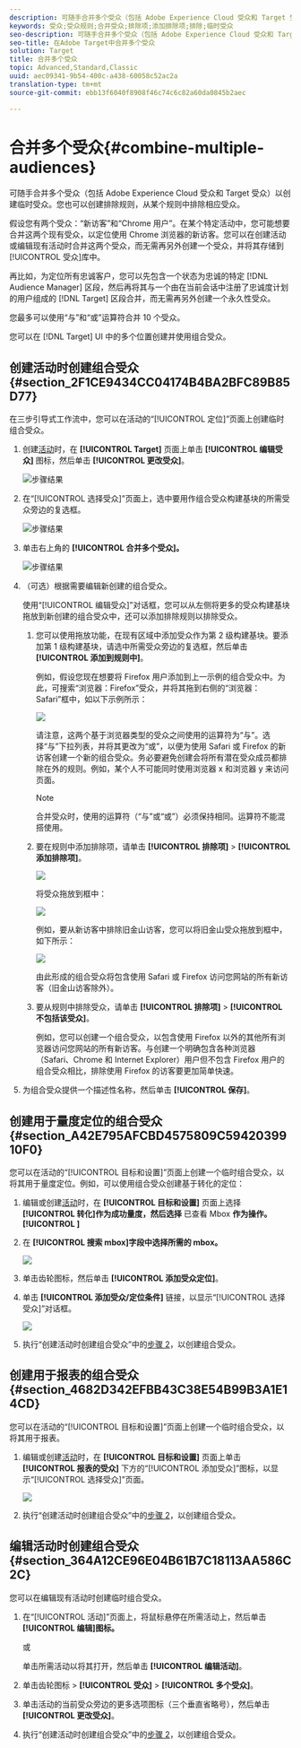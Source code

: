 ```yaml
---
description: 可随手合并多个受众（包括 Adobe Experience Cloud 受众和 Target 受众）以创建临时受众。您也可以创建排除规则，从某个规则中排除相应受众。
keywords: 受众;受众规则;合并受众;排除项;添加排除项;排除;临时受众
seo-description: 可随手合并多个受众（包括 Adobe Experience Cloud 受众和 Target 受众）以创建临时受众。您也可以创建排除规则，从某个规则中排除相应受众。
seo-title: 在Adobe Target中合并多个受众
solution: Target
title: 合并多个受众
topic: Advanced,Standard,Classic
uuid: aec09341-9b54-400c-a438-60058c52ac2a
translation-type: tm+mt
source-git-commit: ebb13f6040f8908f46c74c6c82a60da0845b2aec

---
```



# 合并多个受众{#combine-multiple-audiences}

可随手合并多个受众（包括 Adobe Experience Cloud 受众和 Target 受众）以创建临时受众。您也可以创建排除规则，从某个规则中排除相应受众。

假设您有两个受众：“新访客”和“Chrome 用户”。在某个特定活动中，您可能想要合并这两个现有受众，以定位使用 Chrome 浏览器的新访客。您可以在创建活动或编辑现有活动时合并这两个受众，而无需再另外创建一个受众，并将其存储到[!UICONTROL 受众]库中。

再比如，为定位所有忠诚客户，您可以先包含一个状态为忠诚的特定 [!DNL Audience Manager] 区段，然后再将其与一个由在当前会话中注册了忠诚度计划的用户组成的 [!DNL Target] 区段合并，而无需再另外创建一个永久性受众。

您最多可以使用“与”和“或”运算符合并 10 个受众。

您可以在 [!DNL Target] UI 中的多个位置创建并使用组合受众。

## 创建活动时创建组合受众 {#section_2F1CE9434CC04174B4BA2BFC89B85D77}

在三步引导式工作流中，您可以在活动的“[!UICONTROL 定位]”页面上创建临时组合受众。

1. 创建[活动](../c-activities/activities.md#concept_D317A95A1AB54674BA7AB65C7985BA03)时，在 **[!UICONTROL Target]** 页面上单击 **[!UICONTROL 编辑受众]** 图标，然后单击 **[!UICONTROL 更改受众]**。

   ![步骤结果](assets/edit_audience.png)

1. 在“[!UICONTROL 选择受众]”页面上，选中要用作组合受众构建基块的所需受众旁边的复选框。

   ![步骤结果](assets/combine_multiple_audiences1.png)

1. 单击右上角的 **[!UICONTROL 合并多个受众]。**

   ![步骤结果](assets/combine_multiple_audiences2.png)

1. （可选）根据需要编辑新创建的组合受众。

   使用“[!UICONTROL 编辑受众]”对话框，您可以从左侧将更多的受众构建基块拖放到新创建的组合受众中，还可以添加排除规则以排除受众。

   1. 您可以使用拖放功能，在现有区域中添加受众作为第 2 级构建基块。要添加第 1 级构建基块，请选中所需受众旁边的复选框，然后单击 **[!UICONTROL 添加到规则中]**。

      例如，假设您现在想要将 Firefox 用户添加到上一示例的组合受众中。为此，可搜索“浏览器：Firefox”受众，并将其拖到右侧的“浏览器：Safari”框中，如以下示例所示：

      ![](assets/combine_multiple_audiences3.png)

      请注意，这两个基于浏览器类型的受众之间使用的运算符为“与”。选择“与”下拉列表，并将其更改为“或”，以便为使用 Safari 或 Firefox 的新访客创建一个新的组合受众。务必要避免创建会将所有潜在受众成员都排除在外的规则。例如，某个人不可能同时使用浏览器 x 和浏览器 y 来访问页面。

      >[!NOTE]
      >
      >合并受众时，使用的运算符（“与”或“或”）必须保持相同。运算符不能混搭使用。

   1. 要在规则中添加排除项，请单击 **[!UICONTROL 排除项]** &gt; **[!UICONTROL 添加排除项]**。

      ![](assets/combine_multiple_audiences3a.png)

      将受众拖放到框中：

      ![](assets/combine_multiple_audiences3b.png)

      例如，要从新访客中排除旧金山访客，您可以将旧金山受众拖放到框中，如下所示：

      ![](assets/combine_multiple_audiences3b2.png)

      由此形成的组合受众将包含使用 Safari 或 Firefox 访问您网站的所有新访客（旧金山访客除外）。

   1. 要从规则中排除受众，请单击 **[!UICONTROL 排除项]** &gt; **[!UICONTROL 不包括该受众]**。

      例如，您可以创建一个组合受众，以包含使用 Firefox 以外的其他所有浏览器访问您网站的所有新访客。与创建一个明确包含各种浏览器（Safari、Chrome 和 Internet Explorer）用户但不包含 Firefox 用户的组合受众相比，排除使用 Firefox 的访客要更加简单快速。

1. 为组合受众提供一个描述性名称，然后单击 **[!UICONTROL 保存]**。

## 创建用于量度定位的组合受众 {#section_A42E795AFCBD4575809C5942039910F0}

您可以在活动的“[!UICONTROL 目标和设置]”页面上创建一个临时组合受众，以将其用于量度定位。例如，可以使用组合受众创建基于转化的定位：

1. 编辑或创建[活动](../c-activities/activities.md#concept_D317A95A1AB54674BA7AB65C7985BA03)时，在 **[!UICONTROL 目标和设置]** 页面上选择 **[!UICONTROL 转化]作为成功量度，然后选择** 已查看 Mbox **作为操作。[!UICONTROL ]**
1. 在 **[!UICONTROL 搜索 mbox]字段中选择所需的 mbox。**

   ![](assets/combine_multiple_audiences4.png)

1. 单击齿轮图标，然后单击 **[!UICONTROL 添加受众定位]**。
1. 单击 **[!UICONTROL 添加受众/定位条件]** 链接，以显示“[!UICONTROL 选择受众]”对话框。

   ![](assets/combine_multiple_audiences5.png)

1. 执行“创建活动时创建组合受众”中的[步骤 2](../c-target/combining-multiple-audiences.md#section_2F1CE9434CC04174B4BA2BFC89B85D77)，以创建组合受众。

## 创建用于报表的组合受众 {#section_4682D342EFBB43C38E54B99B3A1E14CD}

您可以在活动的“[!UICONTROL 目标和设置]”页面上创建一个临时组合受众，以将其用于报表。

1. 编辑或创建[活动](../c-activities/activities.md#concept_D317A95A1AB54674BA7AB65C7985BA03)时，在 **[!UICONTROL 目标和设置]** 页面上单击 **[!UICONTROL 报表的受众]** 下方的“[!UICONTROL 添加受众]”图标，以显示“[!UICONTROL 选择受众]”页面。

   ![](assets/combine_multiple_audiences6.png)

1. 执行“创建活动时创建组合受众”中的[步骤 2](../c-target/combining-multiple-audiences.md#section_2F1CE9434CC04174B4BA2BFC89B85D77)，以创建组合受众。

## 编辑活动时创建组合受众 {#section_364A12CE96E04B61B7C18113AA586C2C}

您可以在编辑现有活动时创建临时组合受众。

1. 在“[!UICONTROL 活动]”页面上，将鼠标悬停在所需活动上，然后单击 **[!UICONTROL 编辑]图标。**

   或

   单击所需活动以将其打开，然后单击 **[!UICONTROL 编辑活动]**。

1. 单击齿轮图标 &gt; **[!UICONTROL 受众]** &gt; **[!UICONTROL 多个受众]**。
1. 单击活动的当前受众旁边的更多选项图标（三个垂直省略号），然后单击 **[!UICONTROL 更改受众]**。
1. 执行“创建活动时创建组合受众”中的[步骤 2](../c-target/combining-multiple-audiences.md#section_2F1CE9434CC04174B4BA2BFC89B85D77)，以创建组合受众。

